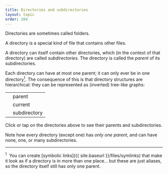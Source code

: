 ```yaml
---
title: Directories and subdirectories
layout: topic
order: 104
---
```


Directories are sometimes called folders.

A directory is a special kind of file that contains other files.

A directory can itself contain other directories, which (in the context of that
directory) are called _subdirectories_. The directory is called the _parent_
of its subdirectories.

Each directory can have at most one parent; it can only ever be in one
directory<a href="#footnote-1"><sup>1</sup></a>. The consequence of this is
that directory structures are hierarchical: they can be represented as
(inverted) tree-like graphs:

<object id="svg-dir-diagram" data="{{ site.baseurl }}/images/dir-tree.svg"
 data-superbasics="parent" type="image/svg+xml">
</object>


<table class="js-only key-dir-table">
  <tr>
    <td>
      <object class="key-dir" id="key-dir-parent" data="{{ site.baseurl }}/images/dir.svg" type="image/svg+xml"></object>
    </td>
    <td>
      parent<span id="qty-dir-parent"></span>
    </td>
  </tr>
  <tr>
    <td class="key-dir">
      <object id="key-dir-current" data="{{ site.baseurl }}/images/dir.svg" type="image/svg+xml"></object>
    </td>
    <td>
      current<span id="qty-dir-current"></span>
    </td>
  </tr>
  <tr>
    <td>
      <object class="key-dir" id="key-dir-subdir" data="{{ site.baseurl }}/images/dir.svg" type="image/svg+xml"></object>
    </td>
    <td>
      subdirectory<span id="qty-dir-subdir"></span>
    </td>
  </tr>
</table>

<p class="js-only">
  Click or tap on the directories above to see their parents and subdirectories.
</p>

Note how every directory (except one) has <em>only one parent</em>, and can have
none, one, or many subdirectories.

---

<sup id="footnote-1">1</sup>&nbsp;
You can create [symbolic links]({{ site.baseurl }}/files/symlinks)
that make it look as if a directory is in more than one place... but these
are just aliases, so the directory itself still has only one parent.

